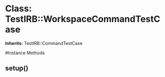 # Class: TestIRB::WorkspaceCommandTestCase
**Inherits:** TestIRB::CommandTestCase
    




#Instance Methods
## setup() [](#method-i-setup)

